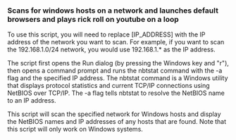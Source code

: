 ### Scans for windows hosts on a network and launches default browsers and plays rick roll on youtube on a loop
To use this script, you will need to replace [IP_ADDRESS] with the IP address of the network you want to scan. For example, if you want to scan the 192.168.1.0/24 network, you would use 192.168.1.* as the IP address.

The script first opens the Run dialog (by pressing the Windows key and "r"), then opens a command prompt and runs the nbtstat command with the -a flag and the specified IP address. The nbtstat command is a Windows utility that displays protocol statistics and current TCP/IP connections using NetBIOS over TCP/IP. The -a flag tells nbtstat to resolve the NetBIOS name to an IP address.

This script will scan the specified network for Windows hosts and display the NetBIOS names and IP addresses of any hosts that are found. Note that this script will only work on Windows systems.

